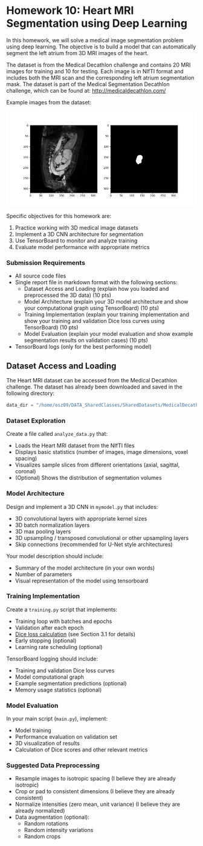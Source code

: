 # Homework 10: Heart MRI Segmentation using Deep Learning

In this homework, we will solve a medical image segmentation problem using deep learning. 
The objective is to build a model that can automatically segment the left atrium from 3D MRI images of the heart.

The dataset is from the Medical Decathlon challenge and contains 20 MRI images for training and 10 for testing. Each image is in NIfTI format and includes both the MRI scan and the corresponding left atrium segmentation mask.
The dataset is part of the Medical Segmentation Decathlon challenge, which can be found at: http://medicaldecathlon.com/


Example images from the dataset:

![Example images](imgs/heart.png)

Specific objectives for this homework are:
1. Practice working with 3D medical image datasets
2. Implement a 3D CNN architecture for segmentation
3. Use TensorBoard to monitor and analyze training
4. Evaluate model performance with appropriate metrics

### Submission Requirements
- All source code files
- Single report file in markdown format with the following sections:
    - Dataset Access and Loading (explain how you loaded and preprocessed the 3D data) (10 pts)
    - Model Architecture (explain your 3D model architecture and show your computational graph using TensorBoard) (10 pts)
    - Training Implementation (explain your training implementation and show your training and validation Dice loss curves using TensorBoard) (10 pts)
    - Model Evaluation (explain your model evaluation and show example segmentation results on validation cases) (10 pts)
- TensorBoard logs (only for the best performing model)

## Dataset Access and Loading
The Heart MRI dataset can be accessed from the Medical Decathlon challenge. The dataset has already been downloaded and saved in the following directory:

```python
data_dir = "/home/osz09/DATA_SharedClasses/SharedDatasets/MedicalDecathlon/Task02_Heart"
```

### Dataset Exploration 
Create a file called `analyze_data.py` that:
- Loads the Heart MRI dataset from the NIfTI files
- Displays basic statistics (number of images, image dimensions, voxel spacing)
- Visualizes sample slices from different orientations (axial, sagittal, coronal)
- (Optional) Shows the distribution of segmentation volumes

### Model Architecture 
Design and implement a 3D CNN in `mymodel.py` that includes:
- 3D convolutional layers with appropriate kernel sizes
- 3D batch normalization layers
- 3D max pooling layers
- 3D upsampling / transposed convolutional or other upsampling layers
- Skip connections (recommended for U-Net style architectures)

Your model description should include:
- Summary of the model architecture (in your own words)
- Number of parameters
- Visual representation of the model using tensorboard

### Training Implementation 
Create a `training.py` script that implements:
- Training loop with batches and epochs
- Validation after each epoch
- [Dice loss calculation](https://arxiv.org/abs/1707.03237) (see Section 3.1 for details)
- Early stopping (optional)
- Learning rate scheduling (optional)

TensorBoard logging should include:
- Training and validation Dice loss curves
- Model computational graph
- Example segmentation predictions (optional)
- Memory usage statistics (optional)

### Model Evaluation 
In your main script (`main.py`), implement:
- Model training
- Performance evaluation on validation set
- 3D visualization of results
- Calculation of Dice scores and other relevant metrics

### Suggested Data Preprocessing
- Resample images to isotropic spacing (I believe they are already isotropic)
- Crop or pad to consistent dimensions (I believe they are already consistent)
- Normalize intensities (zero mean, unit variance) (I believe they are already normalized)
- Data augmentation (optional):
  - Random rotations
  - Random intensity variations
  - Random crops
